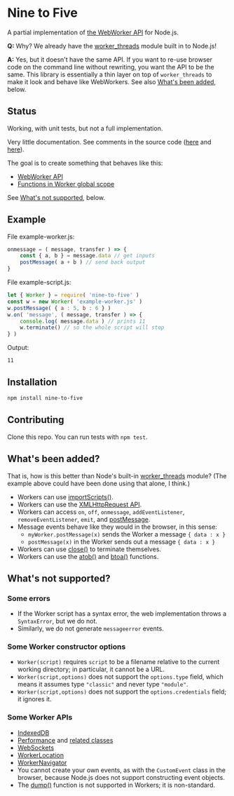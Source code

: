 
# Nine to Five

A partial implementation of
[the WebWorker API](https://developer.mozilla.org/en-US/docs/Web/API/Worker)
for Node.js.

**Q:** Why? We already have the
[worker_threads](https://nodejs.org/api/worker_threads.html) module built in to
Node.js!

**A:** Yes, but it doesn't have the same API.  If you want to re-use browser
code on the command line without rewriting, you want the API to be the same.
This library is essentially a thin layer on top of `worker_threads` to make it
look and behave like WebWorkers.
See also [What's been added](#whats-been-added), below.

## Status

Working, with unit tests, but not a full implementation.

Very little documentation.  See comments in the source code
([here](index.js) and [here](preamble.js)).

The goal is to create something that behaves like this:

 * [WebWorker API](https://developer.mozilla.org/en-US/docs/Web/API/Worker/Worker)
 * [Functions in Worker global scope](https://developer.mozilla.org/en-US/docs/Web/API/Web_Workers_API/Functions_and_classes_available_to_workers)

See [What's not supported](#whats-not-supported), below.

## Example

File example-worker.js:
```js
onmessage = ( message, transfer ) => {
    const { a, b } = message.data // get inputs
    postMessage( a + b ) // send back output
}
```

File example-script.js:
```js
let { Worker } = require( 'nine-to-five' )
const w = new Worker( 'example-worker.js' )
w.postMessage( { a : 5, b : 6 } )
w.on( 'message', ( message, transfer ) => {
    console.log( message.data ) // prints 11
    w.terminate() // so the whole script will stop
} )
```

Output:
```
11
```

## Installation

```sh
npm install nine-to-five
```

## Contributing

Clone this repo.  You can run tests with `npm test`.

## What's been added?

That is, how is this better than Node's built-in
[worker_threads](https://nodejs.org/api/worker_threads.html) module?
(The example above could have been done using that alone, I think.)

 * Workers can use
   [importScripts()](https://developer.mozilla.org/en-US/docs/Web/API/WorkerGlobalScope/importScripts).
 * Workers can use the
   [XMLHttpRequest API](https://developer.mozilla.org/en-US/docs/Web/API/XMLHttpRequest).
 * Workers can access `on`, `off`, `onmessage`, `addEventListener`,
   `removeEventListener`, `emit`, and
   [postMessage](https://developer.mozilla.org/en-US/docs/Web/API/DedicatedWorkerGlobalScope/postMessage).
 * Message events behave like they would in the browser, in this sense:
    * `myWorker.postMessage(x)` sends the Worker a message `{ data : x }`
    * `postMessage(x)` in the Worker sends out a message `{ data : x }`
 * Workers can use
   [close()](https://developer.mozilla.org/en-US/docs/Web/API/DedicatedWorkerGlobalScope/close)
   to terminate themselves.
 * Workers can use the
   [atob()](https://developer.mozilla.org/en-US/docs/Web/API/WindowOrWorkerGlobalScope/atob) and
   [btoa()](https://developer.mozilla.org/en-US/docs/Web/API/WindowOrWorkerGlobalScope/btoa) functions.

## What's not supported?

### Some errors

 * If the Worker script has a syntax error, the web implementation throws a
   `SyntaxError`, but we do not.
 * Similarly, we do not generate `messageerror` events.

### Some Worker constructor options

 * `Worker(script)` requires `script` to be a filename relative
   to the current working directory; in particular, it cannot be a URL.
 * `Worker(script,options)` does not support the `options.type` field,
   which means it assumes type `"classic"` and never type `"module"`.
 * `Worker(script,options)` does not support the `options.credentials` field;
   it ignores it.

### Some Worker APIs

 * [IndexedDB](https://developer.mozilla.org/en-US/docs/Web/API/IndexedDB_API)
 * [Performance](https://developer.mozilla.org/en-US/docs/Web/API/Performance)
   and [related classes](https://developer.mozilla.org/en-US/docs/Web/API/PerformanceEntry)
 * [WebSockets](https://developer.mozilla.org/en-US/docs/Web/API/WebSocket)
 * [WorkerLocation](https://developer.mozilla.org/en-US/docs/Web/API/WorkerLocation)
 * [WorkerNavigator](https://developer.mozilla.org/en-US/docs/Web/API/WorkerNavigator)
 * You cannot create your own events, as with the `CustomEvent` class in the
   browser, because Node.js does not support constructing event objects.
 * The [dump()](https://developer.mozilla.org/en-US/docs/Web/API/WorkerGlobalScope/dump)
   function is not supported in Workers; it is non-standard.
